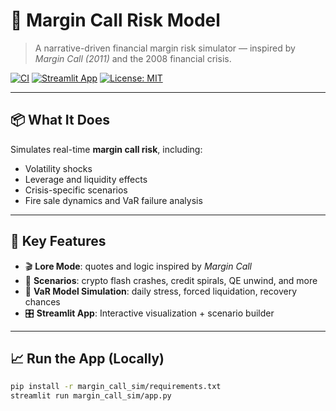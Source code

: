 # 🧠 Margin Call Risk Model

> A narrative-driven financial margin risk simulator — inspired by *Margin Call (2011)* and the 2008 financial crisis.

[![CI](https://github.com/MrBinnacle/margin_call_risk_model/actions/workflows/ci.yml/badge.svg)](https://github.com/MrBinnacle/margin_call_risk_model/actions)
[![Streamlit App](https://img.shields.io/badge/Launch-Streamlit-blue)](https://share.streamlit.io/MrBinnacle/margin_call_risk_model/main/margin_call_sim/app.py)
[![License: MIT](https://img.shields.io/badge/License-MIT-yellow.svg)](LICENSE)

---

## 📦 What It Does

Simulates real-time **margin call risk**, including:
- Volatility shocks
- Leverage and liquidity effects
- Crisis-specific scenarios
- Fire sale dynamics and VaR failure analysis

---

## 🧰 Key Features

- 🎬 **Lore Mode**: quotes and logic inspired by *Margin Call*
- 🧪 **Scenarios**: crypto flash crashes, credit spirals, QE unwind, and more
- 🧠 **VaR Model Simulation**: daily stress, forced liquidation, recovery chances
- 🎛️ **Streamlit App**: Interactive visualization + scenario builder

---

## 📈 Run the App (Locally)

```bash
pip install -r margin_call_sim/requirements.txt
streamlit run margin_call_sim/app.py
